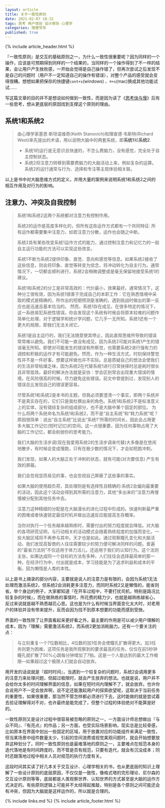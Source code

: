 ```yaml
---
layout: article
title: 关于一致性原则
date: 2021-02-07 18:32
tags: 思考 用户体验 设计原则 心理学
categories: 随便写写
published: true
---
```


{% include article_header.html %}

『一致性原则』是交互的基础原则之一，为什么一致性很重要呢？因为同样的一个操作，应该是可预期得到同样的一个结果的，当同样的一个操作得到了不一样的结果，会让用户产生挫败感，一开始会觉得是自己操作错了，但再次尝试之后发现不是自己的问题时（用户不一定知道自己的操作有错误），对整个产品的感受就会变得很糟。想想如果把保存的快捷键`cont+s`(windows) 、`⌘+s`(mac)换成其他功能试试……

写这篇文章的目的并不是想说如何做到一致性，而是因为读了《[思考快与慢](https://book.douban.com/subject/10785583/)》后有一些思考，想从更底层的原因找到支撑这个原则的理由。

## 系统1和系统2

> 由心理学家基思·斯坦诺维奇(Keith Stanovich)和理查德·韦斯特(Richard West)率先提出的术语，用以说明大脑中的两套系统，即**系统1**和**系统2**.
> 
> * 系统1的运行是无意识且快速的，不怎么费脑力，没有感觉，完全处于自主控制状态。
> * 系统2将注意力转移到需要费脑力的大脑活动上来，例如复杂的运算。系统2的运行通常与行为、选择和专注等主观体验相关联。 

以上是书中对大脑思维方式的定义，并用大量的案例来说明系统1和系统2之间的相互作用及对行为的影响。

## 注意力、冲突及自我控制

> 系统1和系统2这两个系统都对注意力有控制作用。
> 
> 系统2的运作是高度多样化的，但所有这些运作方式都有一个共同特征: 所有运作都需要集中注意力，如若注意力分散，运作也会随之中断。
> 
> 系统2具有某些改变系统1运作方式的能力，通过控制注意力和记忆力的一般自主运行功能的方法可以实现这些改变。
> 
> 系统1不断为系统2提供印象、直觉、意向和感觉等信息。如果系统2接收了这些信息，则会将印象、直觉等转变为信念，将冲动转化为自主行为。通常情况下，一切都会顺利进行，系统2会稍微调整或是毫无保留地接受系统1的建议。
> 
> 系统1和系统2的分工是非常高效的：代价最小，效果最好。通常情况下，这种分工很有效，因为系统1很善于完成自己的本职工作：它在熟悉情境中采取的模式是精确的，所作出的短期预测是准确的，遇到挑战时做出的第一反应也是迅速且基本恰当的。
> 然而，系统1存在成见，在很多特定的情况下，这一系统易犯系统性错误。你会发现这个系统有时候会将原本较难的问题作简单化处理，对于逻辑学和统计学问题，它几乎一无所知。系统1还有一个更大的局限，即我们无法关闭它。
> 
> 系统1是自主运行的，我们无法随意使其停止，因此直观思维所导致的错误常常难以避免。我们不可能一直没有成见，因为系统2可能对系统1产生的错误毫无所知。即使对可能发生的错误有所察觉，也需要系统2进行强有力的调控和积极的运作才有可能避免。然而，作为一种生活方式，时刻保持警觉性并不是一件好事，想要这样做也并不实际。总是质疑自己的想法会使我们的生活非常枯燥乏味，因为系统2在代替系统1进行日常抉择时总是耗时很长且非常低效。最好的解决办法就是妥协：学会区别常会出现重大错误的情境，在风险很高的时候，尽力避免这些错误。前文中曾提到过，发现别人的错误总比发现自己的错误更容易。
> 
> 尽管系统1和系统2是本书的主题，但我必须要澄清一个事实，即两个系统并不是真实存在的，它们只是我杜撰出来的角色。系统1和系统2不是标准意义上的实体，没有错综复杂的组成部分，也不是大脑中某个固定的部位。
> 为什么将两个系统命名为系统1和系统2，而不是“自主系统”和“耗力系统”呢？原因很简单：说出“自主系统”比说出“系统1”所需的时间长，因此会占用更多大脑工作记忆(短时记忆)的空间。这一点很重要，因为任何事物占用了大脑的工作记忆，都会削弱你的思考能力。
> 
> 我们大脑的生活步调(现在我爱用系统2的生活步调来代替)大多像是在悠闲地散步，有时候会变成慢跑，只有在极少数的情况下，才会如短跑冲刺。
> 
> 我们发现，如果人的大脑正处于冲刺的状态，就有可能(对次要信息) 产生有效的屏蔽。
> 
> 我们会忽视显而易见的事，也会忽视自己屏蔽了这些事的事实。
> 
> 如果大脑的使用超负荷，其处理则是有选择性且精确的:系统2会偏向最重要的活动，因此这个活动会得到其所需的注意力，其他“多出来的”注意力再慢慢被分配到其他任务中去。
> 
> 注意力这种精细的分配是在大脑漫长的进化过程中形成的。快速判断最严重的困难或者快速锁定最佳时机并做出迅速反应能提高生存概率。
> 
> 当你对执行一个任务越来越熟练时，需要付出的努力程度就会降低。对大脑的各项研究证明，与行动相关的活动模式会随着熟练程度的加强而变化，一些大脑区域将不再参与其中。天才也是如此。通过观察瞳孔变化和大脑活动，我们发现高智商的人往往需要较少的努力便可解决同样的问题。普遍的“最省力法则”不仅适用于体力活儿，还适用于我们的认知行为。这个法则主张，如果达成同一个目标的方法有多种，人们往往会选择最简单的那一种。在经济行为中，付出就是成本，学习技能是为了追求利益和成本的平衡。因为懒惰是人类的本性。

以上是书上摘录的部分内容，主要就是说人的注意力是有限的，会因为系统1无法处理而激活系统2，但系统2会消耗更多注意力，而同时系统2又是懒惰的，能省则省。举个身边的例子，大家都知道『在开车过程中，不要打扰司机，特别是路况比较复杂的时候』，而在做熟练的事情时，所花费的精力少，也就是越熟练越省心，反过来说就是越不熟悉越花心思。这也是为什么有时候当界面变化太大时，对老用户的体验并没有带来提升，反而会因为找不到原本想要的功能而感到受挫。

界面的一致性除了让界面看起来更好看之外，最主要的作用是可以减少用户理解的成本，因为『理解』需要激活系统2，而系统2更加消耗脑力。还有一个要关注的点：

> 与立刻重复一个7位数相比，4位数的加1任务会使瞳孔扩散得更大。加3任务则更为困难，这项任务是我所观察到的要求最高的任务。仅仅在前5秒钟瞳孔就扩散了50%心跳每分钟增加了7拍。这是一个人能达到的最大工作极限—如果超过这个极限人们就会自动放弃。
 
用开发的话说就是『超时时间』，当遇到一个较复杂的问题时，系统2会调用更多的注意力来处理问题，但超过极限时，就会产生放弃的想法。也就是说，用户并不会给你太多的时间理解界面的信息，如果在短时间内理解不了，就会放弃。也许你会说用户不一定会放弃啊，说不定还能激起用户的探索欲望呢，这取决于当前任务的重要性，如果很重要，那当然不管怎样都必须进行下去，这时能做的就是尝试着去验证理解得对不对，也许最终是能完成了，但整个过程的体验绝对不能算是好的。

一致性原则又是设计过程中很容易被忽略的原则之一，一方面设计师总想做出『与众不同』、『有亮点』的作品；另一方面，也受实际场景影响，现实总是比较骨感，比如原本在界面中划出一些固定的区域，用于放置对应的功能组件来满足一致性，但当某场景中组件数量太少，引起的空间浪费或视觉美观问题时，就会开始想要放弃这种划分了。同时一致性原则也是最难落地的原则之一，主要难点在规范本身的迭代落地是有时间跨度的，而不管是否有规范，只要有迭代，就会有沉没成本；同时还跟落地过程中相关人员对规范的执行力度有关。

这段时间其实读了好几本关于交互设计、心理学相关的书，也从更底层的知识上理解了一些设计原则的底层原因，不仅仅是一致性，像格式塔的完形理论、尼尔森的交互设计原则等等，底层都是人类观察世界、认知世界的方式甚至是大脑的运作方式决定的。有些原则逻辑上可能并不太经得起推敲，特别是各个原则之间可能还会有冲突，但因为大脑就是这样运作的，所以就是合理的。

{% include links.md %}
{% include article_footer.html %}
